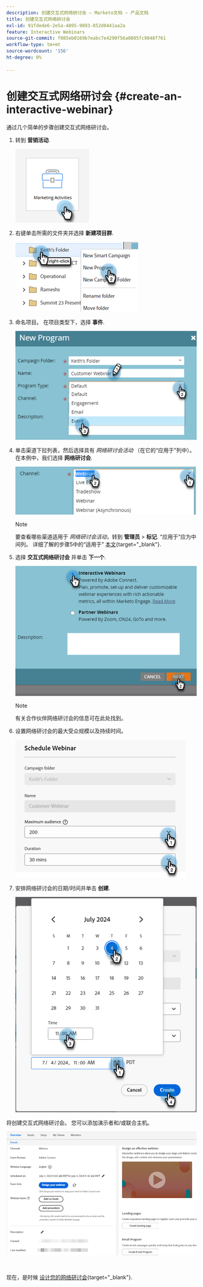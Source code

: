 ```yaml
---
description: 创建交互式网络研讨会 — Marketo文档 — 产品文档
title: 创建交互式网络研讨会
exl-id: 91fdede6-2e5a-4895-9893-852d0441aa2a
feature: Interactive Webinars
source-git-commit: f085eb0169b7eabc7e4290f56a8805fc9048f761
workflow-type: tm+mt
source-wordcount: '156'
ht-degree: 0%

---
```


# 创建交互式网络研讨会 {#create-an-interactive-webinar}

通过几个简单的步骤创建交互式网络研讨会。

1. 转到 **营销活动**.

   ![](assets/create-an-interactive-webinar-1.png)

1. 右键单击所需的文件夹并选择 **新建项目群**.

   ![](assets/create-an-interactive-webinar-2.png)

1. 命名项目。 在项目类型下，选择 **事件**.

   ![](assets/create-an-interactive-webinar-3.png)

1. 单击渠道下拉列表，然后选择具有 _网络研讨会活动_ （在它的“应用于”列中）。 在本例中，我们选择 **网络研讨会**.

   ![](assets/create-an-interactive-webinar-4.png)

   >[!NOTE]
   >
   >要查看哪些渠道适用于 _网络研讨会活动_，转到 **管理员** > **标记**. “应用于”应为中间列。 详细了解的步骤5中的“适用于” [本文](/help/marketo/product-docs/administration/tags/create-a-program-channel.md){target="_blank"}.

1. 选择 **交互式网络研讨会** 并单击 **下一个**.

   ![](assets/create-an-interactive-webinar-5.png)

   >[!NOTE]
   >
   >有关合作伙伴网络研讨会的信息可在此处找到。

1. 设置网络研讨会的最大受众规模以及持续时间。

   ![](assets/create-an-interactive-webinar-6.png)

1. 安排网络研讨会的日期/时间并单击 **创建**.

   ![](assets/create-an-interactive-webinar-7.png)

将创建交互式网络研讨会。 您可以添加演示者和/或联合主机。

![](assets/create-an-interactive-webinar-8.png)

<br>

现在，是时候 [设计您的网络研讨会](/help/marketo/product-docs/demand-generation/events/interactive-webinars/designing-interactive-webinars.md){target="_blank"}.

